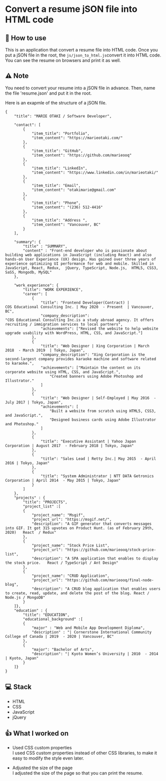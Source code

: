 # Convert a resume jSON file into HTML code

## :book: How to use

This is an application that convert a resume file into HTML code.
Once you put a jSON file in the root, the `js/json_to_html.js`convert it into HTML code.
You can see the resume on browsers and print it as well.

## :warning: Note

You need to convert your resume into a jSON file in advance. 
Then, name the file 'resume.json' and put it in the root.

Here is an exapmle of the structure of a jSON file.

```
{
    "title": "MARIE OTAKI / Software Developer",

    "contact": [
        {
            "item_title": "Portfolio",
            "item_content": "https://marieotaki.com/"
        },
        {
            "item_title": "GitHub",
            "item_content": "https://github.com/marieooq"
        },
        {
            "item_title": "LinkedIn",
            "item_content": "https://www.linkedin.com/in/marieotaki/"
        },
        {
            "item_title": "Email",
            "item_content": "otakimarie@gmail.com"
        },
        {
            "item_title": "Phone",
            "item_content": "(236) 512-4416"
        },
        {
            "item_title": "Address ",
            "item_content": "Vancouver, BC"
        }
    ],

    "summary": {
        "title" : "SUMMARY",
        "content" : "Front-end developer who is passionate about building web applications in JavaScript (including React) and also hands-on User Experience (UX) design. Has gained over three years of experience optimizing UI performance for web and mobile. Skilled in JavaScript, React, Redux,  jQuery, TypeScript, Node.js,  HTML5, CSS3, SaSS, Mongodb, MySQL"
    },

    "work_experience": {
        "title": "WORK EXPERIENCE",
        "career": [
            {
                "title": "Frontend Developer(Contract) | COS Educational Consulting Inc. | May 2020  - Present  | Vancouver, BC",
                "company_description": "COS Educational Consulting Inc.is a study abroad agency. It offers recruiting / immigration services to local partners",
                "achievements": ["Revised the website to help website upgrade usability with WordPress, HTML, CSS, and JavaScript."]
            },
            {
                "title": "Web Designer | Xing Corporation | March 2018  - March 2019  | Tokyo, Japan",
                "company_description": "Xing Corporation is the second-largest company provides karaoke machine and software related to karaoke.",
                "achievements": ["Maintain the content on its corporate website using HTML, CSS, and JavaScript.",
                    "Created banners using Adobe Photoshop and Illustrator."
                ]
            },
            {
                "title": "Web Designer | Self-Employed | May 2016  - July 2017 | Tokyo, Japan",
                "achievements": [
                    "Built a website from scratch using HTML5, CSS3, and JavaScript.",
                    "Designed business cards using Adobe Illustrator and Photoshop."
                ]
            },
            {
                "title": "Executive Assistant | Yahoo Japan Corporation | August 2017  - February 2018 | Tokyo, Japan"
            },
            {
                "title": "Sales Lead | Retty Inc.| May 2015  - April 2016 | Tokyo, Japan"
            },
            {
                "title": "System Administrator | NTT DATA Getronics Corporation | April 2014  - May 2015 | Tokyo, Japan"
            }   
        ]
    },
    "projects" : {
        "title": "PROJECTS",
        "project_list" :[
        {
            "project_name": "Msgif",
            "project_url": "https://msgif.net/",
            "description": "A GIF generator that converts messages into GIF. It got 315 upvotes on Product Hunt. (as of February 29th, 2020)   React  / Redux" 
        },
        {
            "project_name": "Stock Price List",
            "project_url": "https://github.com/marieooq/stock-price-list",
            "description": "A SPA application that enables to display the stock price.   React / TypeScript / Ant Design"
        },
        {
            "project_name": "CRUD Application",
            "project_url": "https://github.com/marieooq/final-node-blog",
            "description": "A CRUD blog application that enables users to create, read, update, and delete the post of the blog. React / Node.js / MongoDB"
        }
    ]},
    "education" : {
        "title": "EDUCATION",
        "educational_background" :[
        {
            "major" : "Web and Mobile App Development Diploma",
            "description" : "| Cornerstone International Community College of Canada | 2019  - 2020 | Vancouver, BC"
        },
        {
            "major": "Bachelor of Arts",
            "description": "| Kyoto Women’s University | 2010  - 2014 | Kyoto, Japan"
        }
    ]}
}
```


## :computer: Stack

- HTML
- CSS
- JavaScript
- jQuery

## :thumbsup: What I worked on

- Used CSS custom properties <br>
  I used CSS custom properties instead of other CSS libraries, to make it easy to modify the style even later.

- Adjusted the size of the page <br>
  I adjusted the size of the page so that you can print the resume.
